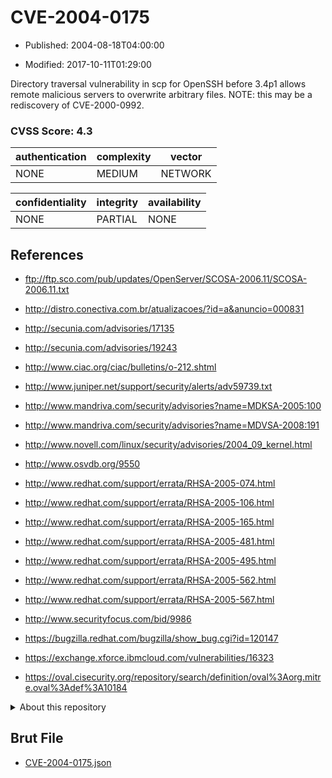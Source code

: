 # CVE-2004-0175

- Published: 2004-08-18T04:00:00

- Modified: 2017-10-11T01:29:00

Directory traversal vulnerability in scp for OpenSSH before 3.4p1 allows remote malicious servers to overwrite arbitrary files.  NOTE: this may be a rediscovery of CVE-2000-0992.

### CVSS Score: **4.3**

| authentication | complexity | vector |
| --- | --- | --- |
| NONE | MEDIUM | NETWORK |

| confidentiality | integrity | availability |
| --- | --- | --- |
| NONE | PARTIAL | NONE |

## References

* ftp://ftp.sco.com/pub/updates/OpenServer/SCOSA-2006.11/SCOSA-2006.11.txt

* http://distro.conectiva.com.br/atualizacoes/?id=a&anuncio=000831

* http://secunia.com/advisories/17135

* http://secunia.com/advisories/19243

* http://www.ciac.org/ciac/bulletins/o-212.shtml

* http://www.juniper.net/support/security/alerts/adv59739.txt

* http://www.mandriva.com/security/advisories?name=MDKSA-2005:100

* http://www.mandriva.com/security/advisories?name=MDVSA-2008:191

* http://www.novell.com/linux/security/advisories/2004_09_kernel.html

* http://www.osvdb.org/9550

* http://www.redhat.com/support/errata/RHSA-2005-074.html

* http://www.redhat.com/support/errata/RHSA-2005-106.html

* http://www.redhat.com/support/errata/RHSA-2005-165.html

* http://www.redhat.com/support/errata/RHSA-2005-481.html

* http://www.redhat.com/support/errata/RHSA-2005-495.html

* http://www.redhat.com/support/errata/RHSA-2005-562.html

* http://www.redhat.com/support/errata/RHSA-2005-567.html

* http://www.securityfocus.com/bid/9986

* https://bugzilla.redhat.com/bugzilla/show_bug.cgi?id=120147

* https://exchange.xforce.ibmcloud.com/vulnerabilities/16323

* https://oval.cisecurity.org/repository/search/definition/oval%3Aorg.mitre.oval%3Adef%3A10184

<details>
<summary>About this repository</summary> 

  This repository is part of the project [Live Hack CVE](https://github.com/Live-Hack-CVE). Main website can be found [www.live-hack.org](https://www.live-hack.org) 
  
  Made by [Sn0wAlice](https://github.com/Sn0wAlice) for the people that care about security and need to have a feed of the latest CVEs. Hope you enjoy it, don't forget to star the repo and follow me on [Twitter](https://twitter.com/Sn0wAlice) and [Github](https://github.com/Sn0wAlice). And that is my [personnal website](https://www.alice-snow.me/)

  - [Home Page](https://github.com/Live-Hack-CVE)
  - [Framework](https://github.com/Live-Hack-CVE/cve-framework)
  - [CVE database](https://github.com/Live-Hack-CVE/full_database)
  - [Changelog](https://github.com/Live-Hack-CVE/Changelog)
</details>

## Brut File

* [CVE-2004-0175.json](https://raw.githubusercontent.com/Live-Hack-CVE/full_database/main/cves/2004/CVE-2004-0175.json)

